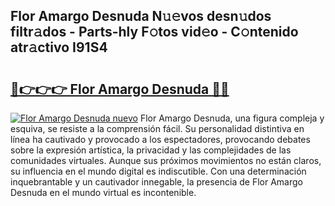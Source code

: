 ## Flor Amargo Desnuda N𝚞𝚎vos desn𝚞dos filtr𝚊dos - Parts-hly F𝚘tos vid𝚎o - C𝚘ntenido atr𝚊ctivo I91S4

# <h2><a href="http://mbdwwmw.tromn.icu/?c=Flor+Amargo+Desnuda">🔗👉👉👉 Flor Amargo Desnuda 🔗🔗</a></h2>

[![Flor Amargo Desnuda nuevo](https://i.imgur.com/pEAQMta.gif)](http://mbdwwmw.tromn.icu/?c=Flor+Amargo+Desnuda)
Flor Amargo Desnuda, una figura compleja y esquiva, se resiste a la comprensión fácil. Su personalidad distintiva en línea ha cautivado y provocado a los espectadores, provocando debates sobre la expresión artística, la privacidad y las complejidades de las comunidades virtuales. Aunque sus próximos movimientos no están claros, su influencia en el mundo digital es indiscutible. Con una determinación inquebrantable y un cautivador innegable, la presencia de Flor Amargo Desnuda en el mundo virtual es incontenible.
